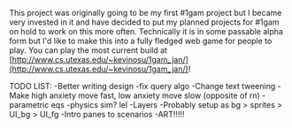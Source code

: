 This project was originally going to be my first #1gam project
but I became very invested in it and have decided to put my
planned projects for #1gam on hold to work on this more often. 
Technically it is in some passable alpha form but I'd like to 
make this into a fully fledged web game for people to play. 
You can play the most current build at [http://www.cs.utexas.edu/~kevinosu/1gam_jan/](http://www.cs.utexas.edu/~kevinosu/1gam_jan/)!

TODO LIST:
-Better writing design
-fix query algo
-Change text tweening
	-Make high anxiety move fast, low anxiety move slow (opposite of rn)
	-parametric eqs
	-physics sim? lel
-Layers
	-Probably setup as bg > sprites > UI_bg > UI_fg
-Intro panes to scenarios 
-ART!!!!!
